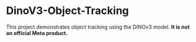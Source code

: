 # DinoV3-Object-Tracking
This project demonstrates object tracking using the DINOv3 model. **It is not an official Meta product.**
